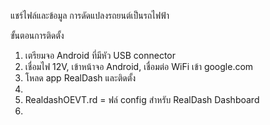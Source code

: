 แชร์ไฟล์และข้อมูล
การดัดแปลงรถยนต์เป็นรถไฟฟ้า

ขั้นตอนการติดตั้ง
1. เตรียมจอ Android ที่มีหัว USB connector
2. เชื่อมไฟ 12V, เข้าหน้าจอ Android, เชื่อมต่อ WiFi เข้า google.com
3. โหลด app RealDash และติดตั้ง
4. 
1. RealdashOEVT.rd = ฟล์ config สำหรับ RealDash Dashboard
2. 
